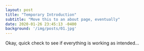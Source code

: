 ```yaml
---
layout: post
title: "Temporary Introduction"
subtitle: "Move this to an about page, eventually"
date: 2020-01-26 23:45:13 -0400
background: '/img/posts/01.jpg'
---
```


Okay, quick check to see if everything is working as intended...